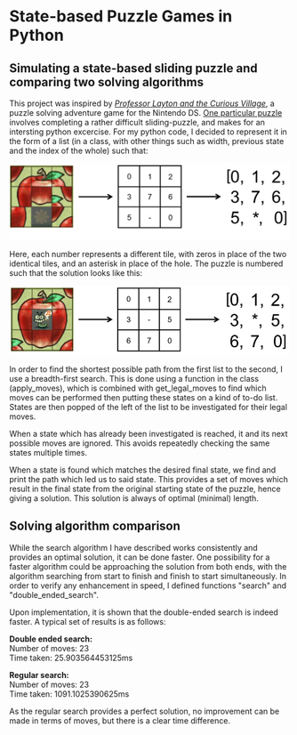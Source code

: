 # State-based Puzzle Games in Python
## Simulating a state-based sliding puzzle and comparing two solving algorithms

This  project was inspired by [*Professor Layton and the Curious Village*](https://en.wikipedia.org/wiki/Professor_Layton_and_the_Curious_Village "Wikipedia"), a puzzle solving adventure game for the Nintendo DS. [One particular puzzle](https://layton.fandom.com/wiki/Puzzle:A_Worm%27s_Dream "Layton Wiki") involves completing a rather difficult sliding-puzzle, and makes for an intersting python excercise. For my python code, I decided to represent it in the form of a list (in a class, with other things such as width, previous state and the index of the whole) such that:

![Starting Puzzle](/wormpuzzlegraphic.png)

Here, each number represents a different tile, with zeros in place of the two identical tiles, and an asterisk in place of the hole. The puzzle is numbered such that the solution looks like this:

![Puzzle Solution](/wormsolutiongraphic.png)

In order to find the shortest possible path from the first list to the second, I use a breadth-first search. This is done using a function in the class (apply_moves), which is combined with get_legal_moves to find which moves can be performed then putting these states on a kind of to-do list. States are then popped of the left of the list to be investigated for their legal moves.

When a state which has already been investigated is reached, it and its next possible moves are ignored. This avoids repeatedly checking the same states multiple times.

When a state is found which matches the desired final state, we find and print the path which led us to said state. This provides a set of moves which result in the final state from the original starting state of the puzzle, hence giving a solution. This solution is always of optimal (minimal) length.

## Solving algorithm comparison

While the search algorithm I have described works consistently and provides an optimal solution, it can be done faster. One possibility for a faster algorithm could be approaching the solution from both ends, with the algorithm searching from start to finish and finish to start simultaneously. In order to verify any enhancement in speed, I defined functions "search" and "double_ended_search". 

Upon implementation, it is shown that the double-ended search is indeed faster. A typical set of results is as follows:

**Double ended search:**      
Number of moves: 23       
Time taken: 25.903564453125ms         

**Regular search:**      
Number of moves: 23    
Time taken: 1091.1025390625ms        

As the regular search provides a perfect solution, no improvement can be made in terms of moves, but there is a clear time difference.

